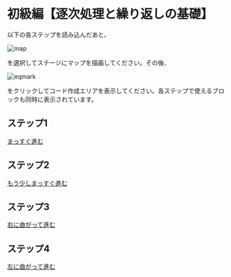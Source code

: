 # 初級編【逐次処理と繰り返しの基礎】

以下の各ステップを読み込んだあと、

![map](https://github.com/oomori-kun/toiodo_maz/assets/17058514/0cb74e6e-7e8e-49f2-bad7-1bf90b0a0b80)

を選択してステージにマップを描画してください。その後、

![eqmark](https://github.com/oomori-kun/toiodo_maz/assets/17058514/1c0fc6de-b729-4d49-8b4c-67b9a739f4b3)

をクリックしてコード作成エリアを表示してください。各ステップで使えるブロックも同時に表示されています。


## ステップ1
[まっすぐ進む](https://toio.github.io/toio-visual-programming/beta/?project=https://github.com/oomori-kun/toiodo_maz/blob/main/tutorial/toiodo_maz_t1.sb3)

## ステップ2
[もう少しまっすぐ進む](https://toio.github.io/toio-visual-programming/beta/?project=https://github.com/oomori-kun/toiodo_maz/blob/main/tutorial/toiodo_maz_t2.sb3)

## ステップ3
[右に曲がって進む](https://toio.github.io/toio-visual-programming/beta/?project=https://github.com/oomori-kun/toiodo_maz/blob/main/tutorial/toiodo_maz_t3.sb3)

## ステップ4
[左に曲がって進む](https://toio.github.io/toio-visual-programming/beta/?project=https://github.com/oomori-kun/toiodo_maz/blob/main/tutorial/toiodo_maz_t4.sb3)

